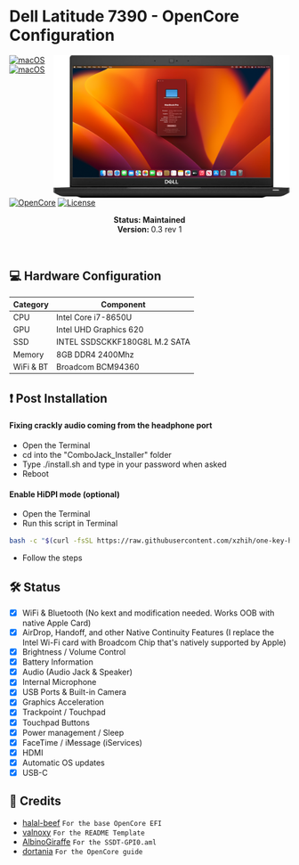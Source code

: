 # Dell Latitude 7390 - OpenCore Configuration

<img align="right" src="https://github.com/halal-beef/res/blob/main/latitude.png" alt="macOS Ventura running on the Latitude 7390" width="425">


[![macOS](https://img.shields.io/badge/macOS-Ventura-orange.svg)](https://developer.apple.com/documentation/macos-release-notes)
[![macOS](https://img.shields.io/badge/macOS-Sonoma-brightgreen.svg)](https://developer.apple.com/documentation/macos-release-notes)
[![OpenCore](https://img.shields.io/badge/OpenCore-0.9.5-blue)](https://github.com/acidanthera/OpenCorePkg)
[![License](https://img.shields.io/badge/license-MIT-purple)](/LICENSE)

<p align="center">
   <strong>Status: Maintained</strong>
   <br />
   <strong>Version: </strong>0.3 rev 1
  </p>
</p>
</br>

## 💻 Hardware Configuration

| Category  | Component                            |
| --------- | ------------------------------------ |
| CPU       | Intel Core i7-8650U                  |
| GPU       | Intel UHD Graphics 620               |
| SSD       | INTEL SSDSCKKF180G8L M.2 SATA        |
| Memory    | 8GB DDR4 2400Mhz                     |
| WiFi & BT | Broadcom BCM94360                    |

## ❗ Post Installation

#### Fixing crackly audio coming from the headphone port

- Open the Terminal 
- cd into the "ComboJack_Installer" folder
- Type ./install.sh and type in your password when asked
- Reboot

#### Enable HiDPI mode (optional)

- Open the Terminal 
- Run this script in Terminal
```bash
bash -c "$(curl -fsSL https://raw.githubusercontent.com/xzhih/one-key-hidpi/master/hidpi.sh)"
```
- Follow the steps

## 🛠️ Status

- [X] WiFi & Bluetooth (No kext and modification needed. Works OOB with native Apple Card)
- [X] AirDrop, Handoff, and other Native Continuity Features (I replace the Intel Wi-Fi card with Broadcom Chip that's natively supported by Apple)
- [X] Brightness / Volume Control
- [X] Battery Information
- [X] Audio (Audio Jack & Speaker)
- [X] Internal Microphone
- [X] USB Ports & Built-in Camera
- [X] Graphics Acceleration
- [X] Trackpoint / Touchpad
- [X] Touchpad Buttons
- [X] Power management / Sleep
- [X] FaceTime / iMessage (iServices)
- [X] HDMI
- [X] Automatic OS updates
- [X] USB-C

## 📜 Credits

- [halal-beef](https://github.com/halal-beef) ```For the base OpenCore EFI```
- [valnoxy](https://github.com/valnoxy) ```For the README Template```
- [AlbinoGiraffe](https://github.com/AlbinoGiraffe) ```For the SSDT-GPI0.aml```
- [dortania](https://github.com/Dortania) ```For the OpenCore guide```
